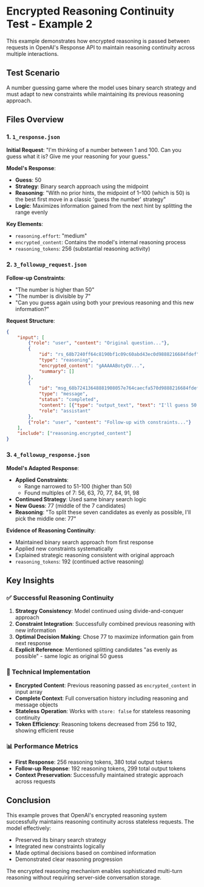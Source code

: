 # Encrypted Reasoning Continuity Test - Example 2

This example demonstrates how encrypted reasoning is passed between requests in OpenAI's Response API to maintain reasoning continuity across multiple interactions.

## Test Scenario
A number guessing game where the model uses binary search strategy and must adapt to new constraints while maintaining its previous reasoning approach.

## Files Overview

### 1. `1_response.json`
**Initial Request**: "I'm thinking of a number between 1 and 100. Can you guess what it is? Give me your reasoning for your guess."

**Model's Response**: 
- **Guess**: 50
- **Strategy**: Binary search approach using the midpoint
- **Reasoning**: "With no prior hints, the midpoint of 1–100 (which is 50) is the best first move in a classic 'guess the number' strategy"
- **Logic**: Maximizes information gained from the next hint by splitting the range evenly

**Key Elements**:
- `reasoning.effort`: "medium"
- `encrypted_content`: Contains the model's internal reasoning process
- `reasoning_tokens`: 256 (substantial reasoning activity)

### 2. `3_followup_request.json`
**Follow-up Constraints**: 
- "The number is higher than 50"
- "The number is divisible by 7"
- "Can you guess again using both your previous reasoning and this new information?"

**Request Structure**:
```json
{
    "input": [
        {"role": "user", "content": "Original question..."},
        {
            "id": "rs_68b7240ff64c8190bf1c09c60abd43ec0d9888216684fdef",
            "type": "reasoning",
            "encrypted_content": "gAAAAABotyQV...",
            "summary": []
        },
        {
            "id": "msg_68b72413648881908057e764caecfa570d9888216684fdef",
            "type": "message",
            "status": "completed",
            "content": [{"type": "output_text", "text": "I'll guess 50..."}],
            "role": "assistant"
        },
        {"role": "user", "content": "Follow-up with constraints..."}
    ],
    "include": ["reasoning.encrypted_content"]
}
```

### 3. `4_followup_response.json`
**Model's Adapted Response**:
- **Applied Constraints**: 
  - Range narrowed to 51-100 (higher than 50)
  - Found multiples of 7: 56, 63, 70, 77, 84, 91, 98
- **Continued Strategy**: Used same binary search logic
- **New Guess**: 77 (middle of the 7 candidates)
- **Reasoning**: "To split these seven candidates as evenly as possible, I'll pick the middle one: 77"

**Evidence of Reasoning Continuity**:
- Maintained binary search approach from first response
- Applied new constraints systematically
- Explained strategic reasoning consistent with original approach
- `reasoning_tokens`: 192 (continued active reasoning)

## Key Insights

### ✅ Successful Reasoning Continuity
1. **Strategy Consistency**: Model continued using divide-and-conquer approach
2. **Constraint Integration**: Successfully combined previous reasoning with new information
3. **Optimal Decision Making**: Chose 77 to maximize information gain from next response
4. **Explicit Reference**: Mentioned splitting candidates "as evenly as possible" - same logic as original 50 guess

### 🔧 Technical Implementation
- **Encrypted Content**: Previous reasoning passed as `encrypted_content` in input array
- **Complete Context**: Full conversation history including reasoning and message objects
- **Stateless Operation**: Works with `store: false` for stateless reasoning continuity
- **Token Efficiency**: Reasoning tokens decreased from 256 to 192, showing efficient reuse

### 📊 Performance Metrics
- **First Response**: 256 reasoning tokens, 380 total output tokens
- **Follow-up Response**: 192 reasoning tokens, 299 total output tokens
- **Context Preservation**: Successfully maintained strategic approach across requests

## Conclusion
This example proves that OpenAI's encrypted reasoning system successfully maintains reasoning continuity across stateless requests. The model effectively:
- Preserved its binary search strategy
- Integrated new constraints logically
- Made optimal decisions based on combined information
- Demonstrated clear reasoning progression

The encrypted reasoning mechanism enables sophisticated multi-turn reasoning without requiring server-side conversation storage.
